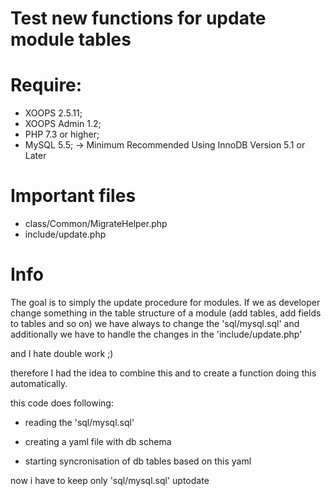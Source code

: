 
# Test new functions for update module tables

# Require:
- XOOPS 2.5.11;
- XOOPS Admin 1.2;
- PHP 7.3 or higher;
- MySQL 5.5; -> Minimum Recommended Using InnoDB Version 5.1 or Later

# Important files
 - class/Common/MigrateHelper.php
 - include/update.php

# Info

The goal is to simply the update procedure for modules.
If we as developer change something in the table structure of a module (add tables, add fields to tables and so on) we have always to change the 'sql/mysql.sql' and additionally we have to handle the changes in the 'include/update.php'

and I hate double work ;)

therefore I had the idea to combine this and to create a function doing this automatically.

this code does following:
 
 - reading the 'sql/mysql.sql'
   
 - creating a yaml file with db schema
   
 - starting syncronisation of db tables based on this yaml


now i have to keep only 'sql/mysql.sql' uptodate

